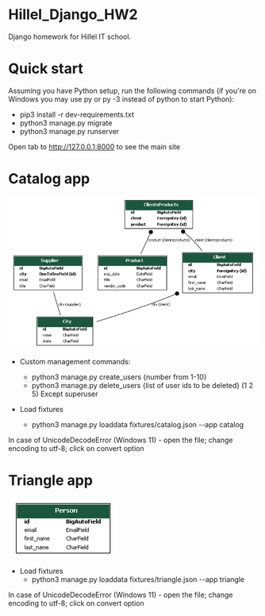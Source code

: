 # Hillel_Django_HW2
Django homework for Hillel IT school. 

# Quick start 

Assuming you have Python setup, run the following commands 
(if you're on Windows you may use py or py -3 instead of python to start Python):
* pip3 install -r dev-requirements.txt
* python3 manage.py migrate
* python3 manage.py runserver

Open tab to http://127.0.0.1:8000 to see the main site

# Catalog app
![catalog.png](graph-models%2Fcatalog.png)
* Custom management commands:
  - python3 manage.py create_users {number from 1-10}
  - python3 manage.py delete_users {list of user ids to be deleted} (1 2 5) Except superuser

* Load fixtures
  -  python3 manage.py loaddata fixtures/catalog.json --app catalog
  
In case of UnicodeDecodeError (Windows 11) - open the file; change encoding to utf-8; click on convert option

# Triangle app
![triangle.png](graph-models%2Ftriangle.png)
* Load fixtures
  - python3 manage.py loaddata fixtures/triangle.json --app triangle
  
In case of UnicodeDecodeError (Windows 11) - open the file; change encoding to utf-8; click on convert option
